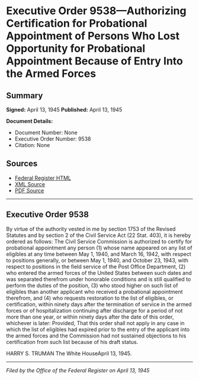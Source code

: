 # Executive Order 9538—Authorizing Certification for Probational Appointment of Persons Who Lost Opportunity for Probational Appointment Because of Entry Into the Armed Forces

## Summary

**Signed:** April 13, 1945
**Published:** April 13, 1945

**Document Details:**
- Document Number: None
- Executive Order Number: 9538
- Citation: None

## Sources
- [Federal Register HTML](https://www.presidency.ucsb.edu/documents/executive-order-9538-authorizing-certification-for-probational-appointment-persons-who)
- [XML Source](None)
- [PDF Source](None)

---

## Executive Order 9538

By virtue of the authority vested in me by section 1753 of the Revised Statutes and by section 2 of the Civil Service Act (22 Stat. 403), it is hereby ordered as follows:
The Civil Service Commission is authorized to certify for probational appointment any person (1) whose name appeared on any list of eligibles at any time between May 1, 1940, and March 16, 1942, with respect to positions generally, or between May 1, 1940, and October 23, 1943, with respect to positions in the field service of the Post Office Department, (2) who entered the armed forces of the United States between such dates and was separated therefrom under honorable conditions and is still qualified to perform the duties of the position, (3) who stood higher on such list of eligibles than another applicant who received a probational appointment therefrom, and (4) who requests restoration to the list of eligibles, or certification, within ninety days after the termination of service in the armed forces or of hospitalization continuing after discharge for a period of not more than one year, or within ninety days after the date of this order, whichever is later: Provided, That this order shall not apply in any case in which the list of eligibles had expired prior to the entry of the applicant into the armed forces and the Commission had not sustained objections to his certification from such list because of his draft status.

HARRY S. TRUMAN
The White HouseApril 13, 1945.

---

*Filed by the Office of the Federal Register on April 13, 1945*
